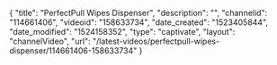 {
    "title": "PerfectPull  Wipes Dispenser",
    "description": "",
    "channelid": "114661406",
    "videoid": "158633734",
    "date_created": "1523405844",
    "date_modified": "1524158352",
    "type": "captivate",
    "layout": "channelVideo",
    "url": "\/latest-videos\/perfectpull-wipes-dispenser\/114661406-158633734"
}